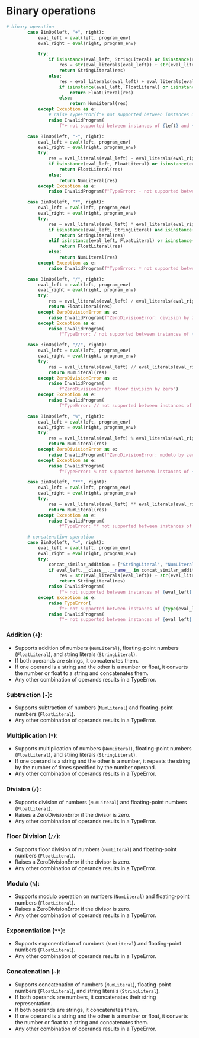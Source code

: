 # Binary operations

```python
# binary operation
        case BinOp(left, "+", right):
            eval_left = eval(left, program_env)
            eval_right = eval(right, program_env)

            try:
                if isinstance(eval_left, StringLiteral) or isinstance(eval_right, StringLiteral):
                    res = str(eval_literals(eval_left)) + str(eval_literals(eval_right))
                    return StringLiteral(res)
                else:
                    res = eval_literals(eval_left) + eval_literals(eval_right)
                    if isinstance(eval_left, FloatLiteral) or isinstance(eval_right, FloatLiteral):
                        return FloatLiteral(res)
                    else:
                        return NumLiteral(res)
            except Exception as e:
                # raise TypeError(f"+ not supported between instances of {type(eval_left).__name__} and {type(eval_right).__name__}")
                raise InvalidProgram(
                    f"+ not supported between instances of {left} and {right}")

        case BinOp(left, "-", right):
            eval_left = eval(left, program_env)
            eval_right = eval(right, program_env)
            try:
                res = eval_literals(eval_left) - eval_literals(eval_right)
                if isinstance(eval_left, FloatLiteral) or isinstance(eval_right, FloatLiteral):
                    return FloatLiteral(res)
                else:
                    return NumLiteral(res)
            except Exception as e:
                raise InvalidProgram(f"TypeError: - not supported between instances of {left} and {right}")

        case BinOp(left, "*", right):
            eval_left = eval(left, program_env)
            eval_right = eval(right, program_env)
            try:
                res = eval_literals(eval_left) * eval_literals(eval_right)
                if isinstance(eval_left, StringLiteral) and isinstance(eval_right, NumLiteral):
                    return StringLiteral(res)
                elif isinstance(eval_left, FloatLiteral) or isinstance(eval_right, FloatLiteral):
                    return FloatLiteral(res)
                else:
                    return NumLiteral(res)
            except Exception as e:
                raise InvalidProgram(f"TypeError: * not supported between instances of {left} and {right}")

        case BinOp(left, "/", right):
            eval_left = eval(left, program_env)
            eval_right = eval(right, program_env)
            try:
                res = eval_literals(eval_left) / eval_literals(eval_right)
                return FloatLiteral(res)
            except ZeroDivisionError as e:
                raise InvalidProgram(f"ZeroDivisionError: division by zero")
            except Exception as e:
                raise InvalidProgram(
                    f"TypeError: / not supported between instances of {left} and {right}")

        case BinOp(left, "//", right):
            eval_left = eval(left, program_env)
            eval_right = eval(right, program_env)
            try:
                res = eval_literals(eval_left) // eval_literals(eval_right)
                return NumLiteral(res)
            except ZeroDivisionError as e:
                raise InvalidProgram(
                    f"ZeroDivisionError: floor division by zero")
            except Exception as e:
                raise InvalidProgram(
                    f"TypeError: // not supported between instances of {left} and {right}")

        case BinOp(left, "%", right):
            eval_left = eval(left, program_env)
            eval_right = eval(right, program_env)
            try:
                res = eval_literals(eval_left) % eval_literals(eval_right)
                return NumLiteral(res)
            except ZeroDivisionError as e:
                raise InvalidProgram(f"ZeroDivisionError: modulo by zero")
            except Exception as e:
                raise InvalidProgram(
                    f"TypeError: % not supported between instances of {left} and {right}")

        case BinOp(left, "**", right):
            eval_left = eval(left, program_env)
            eval_right = eval(right, program_env)
            try:
                res = eval_literals(eval_left) ** eval_literals(eval_right)
                return NumLiteral(res)
            except Exception as e:
                raise InvalidProgram(
                    f"TypeError: ** not supported between instances of {left} and {right}")

        # concatenation operation
        case BinOp(left, "~", right):
            eval_left = eval(left, program_env)
            eval_right = eval(right, program_env)
            try:
                concat_similar_addition = ["StringLiteral", "NumLiteral", "FloatLiteral"]
                if eval_left.__class__.__name__ in concat_similar_addition and eval_right.__class__.__name__ in concat_similar_addition:
                    res = str(eval_literals(eval_left)) + str(eval_literals(eval_right))
                    return StringLiteral(res)
                raise InvalidProgram(
                    f"~ not supported between instances of {eval_left} and {eval_right}")
            except Exception as e:
                raise TypeError(
                    f"+ not supported between instances of {type(eval_left).__name__} and {type(eval_right).__name__}")
                raise InvalidProgram(
                    f"~ not supported between instances of {eval_left} and {eval_right}")
```

### Addition (`+`):
- Supports addition of numbers (`NumLiteral`), floating-point numbers (`FloatLiteral`), and string literals (`StringLiteral`).
- If both operands are strings, it concatenates them.
- If one operand is a string and the other is a number or float, it converts the number or float to a string and concatenates them.
- Any other combination of operands results in a TypeError.

### Subtraction (`-`):
- Supports subtraction of numbers (`NumLiteral`) and floating-point numbers (`FloatLiteral`).
- Any other combination of operands results in a TypeError.

### Multiplication (`*`):
- Supports multiplication of numbers (`NumLiteral`), floating-point numbers (`FloatLiteral`), and string literals (`StringLiteral`).
- If one operand is a string and the other is a number, it repeats the string by the number of times specified by the number operand.
- Any other combination of operands results in a TypeError.

### Division (`/`):
- Supports division of numbers (`NumLiteral`) and floating-point numbers (`FloatLiteral`).
- Raises a ZeroDivisionError if the divisor is zero.
- Any other combination of operands results in a TypeError.

### Floor Division (`//`):
- Supports floor division of numbers (`NumLiteral`) and floating-point numbers (`FloatLiteral`).
- Raises a ZeroDivisionError if the divisor is zero.
- Any other combination of operands results in a TypeError.

### Modulo (`%`):
- Supports modulo operation on numbers (`NumLiteral`) and floating-point numbers (`FloatLiteral`).
- Raises a ZeroDivisionError if the divisor is zero.
- Any other combination of operands results in a TypeError.

### Exponentiation (`**`):
- Supports exponentiation of numbers (`NumLiteral`) and floating-point numbers (`FloatLiteral`).
- Any other combination of operands results in a TypeError.

### Concatenation (`~`):
- Supports concatenation of numbers (`NumLiteral`), floating-point numbers (`FloatLiteral`), and string literals (`StringLiteral`).
- If both operands are numbers, it concatenates their string representation.
- If both operands are strings, it concatenates them.
- If one operand is a string and the other is a number or float, it converts the number or float to a string and concatenates them.
- Any other combination of operands results in a TypeError.
